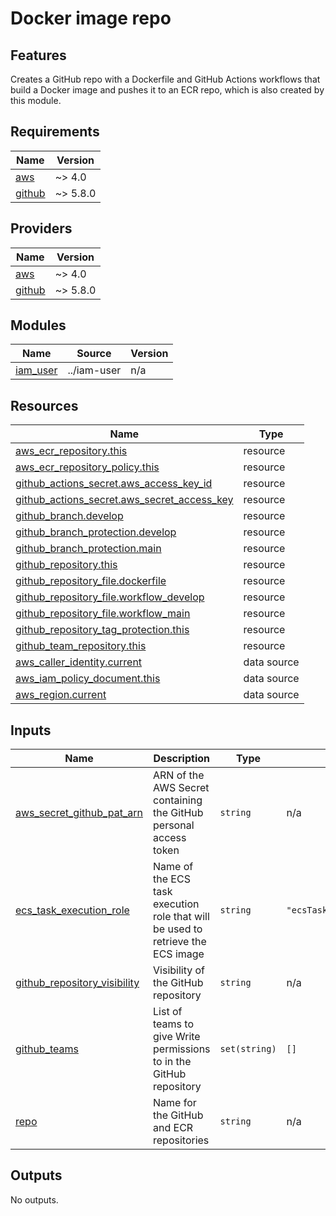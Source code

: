 # Docker image repo

## Features

Creates a GitHub repo with a Dockerfile and GitHub Actions workflows that build a Docker image and pushes it to an ECR repo, which is also created by this module.

## Requirements

| Name | Version |
|------|---------|
| <a name="requirement_aws"></a> [aws](#requirement\_aws) | ~> 4.0 |
| <a name="requirement_github"></a> [github](#requirement\_github) | ~> 5.8.0 |

## Providers

| Name | Version |
|------|---------|
| <a name="provider_aws"></a> [aws](#provider\_aws) | ~> 4.0 |
| <a name="provider_github"></a> [github](#provider\_github) | ~> 5.8.0 |

## Modules

| Name | Source | Version |
|------|--------|---------|
| <a name="module_iam_user"></a> [iam\_user](#module\_iam\_user) | ../iam-user | n/a |

## Resources

| Name | Type |
|------|------|
| [aws_ecr_repository.this](https://registry.terraform.io/providers/hashicorp/aws/latest/docs/resources/ecr_repository) | resource |
| [aws_ecr_repository_policy.this](https://registry.terraform.io/providers/hashicorp/aws/latest/docs/resources/ecr_repository_policy) | resource |
| [github_actions_secret.aws_access_key_id](https://registry.terraform.io/providers/integrations/github/latest/docs/resources/actions_secret) | resource |
| [github_actions_secret.aws_secret_access_key](https://registry.terraform.io/providers/integrations/github/latest/docs/resources/actions_secret) | resource |
| [github_branch.develop](https://registry.terraform.io/providers/integrations/github/latest/docs/resources/branch) | resource |
| [github_branch_protection.develop](https://registry.terraform.io/providers/integrations/github/latest/docs/resources/branch_protection) | resource |
| [github_branch_protection.main](https://registry.terraform.io/providers/integrations/github/latest/docs/resources/branch_protection) | resource |
| [github_repository.this](https://registry.terraform.io/providers/integrations/github/latest/docs/resources/repository) | resource |
| [github_repository_file.dockerfile](https://registry.terraform.io/providers/integrations/github/latest/docs/resources/repository_file) | resource |
| [github_repository_file.workflow_develop](https://registry.terraform.io/providers/integrations/github/latest/docs/resources/repository_file) | resource |
| [github_repository_file.workflow_main](https://registry.terraform.io/providers/integrations/github/latest/docs/resources/repository_file) | resource |
| [github_repository_tag_protection.this](https://registry.terraform.io/providers/integrations/github/latest/docs/resources/repository_tag_protection) | resource |
| [github_team_repository.this](https://registry.terraform.io/providers/integrations/github/latest/docs/resources/team_repository) | resource |
| [aws_caller_identity.current](https://registry.terraform.io/providers/hashicorp/aws/latest/docs/data-sources/caller_identity) | data source |
| [aws_iam_policy_document.this](https://registry.terraform.io/providers/hashicorp/aws/latest/docs/data-sources/iam_policy_document) | data source |
| [aws_region.current](https://registry.terraform.io/providers/hashicorp/aws/latest/docs/data-sources/region) | data source |

## Inputs

| Name | Description | Type | Default | Required |
|------|-------------|------|---------|:--------:|
| <a name="input_aws_secret_github_pat_arn"></a> [aws\_secret\_github\_pat\_arn](#input\_aws\_secret\_github\_pat\_arn) | ARN of the AWS Secret containing the GitHub personal access token | `string` | n/a | yes |
| <a name="input_ecs_task_execution_role"></a> [ecs\_task\_execution\_role](#input\_ecs\_task\_execution\_role) | Name of the ECS task execution role that will be used to retrieve the ECS image | `string` | `"ecsTaskExecutionRole"` | no |
| <a name="input_github_repository_visibility"></a> [github\_repository\_visibility](#input\_github\_repository\_visibility) | Visibility of the GitHub repository | `string` | n/a | yes |
| <a name="input_github_teams"></a> [github\_teams](#input\_github\_teams) | List of teams to give Write permissions to in the GitHub repository | `set(string)` | `[]` | no |
| <a name="input_repo"></a> [repo](#input\_repo) | Name for the GitHub and ECR repositories | `string` | n/a | yes |

## Outputs

No outputs.
